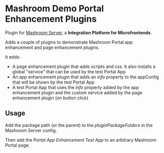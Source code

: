 
# Mashroom Demo Portal Enhancement Plugins

Plugin for [Mashroom Server](https://www.mashroom-server.com), a **Integration Platform for Microfrontends**.

Adds a couple of plugins to demonstrate Mashroom Portal app enhancement and page enhancement plugins.

It adds:

 * A page enhancement plugin that adds scripts and css. It also installs a global "service" that can be used by the test Portal App
 * An app enhancement plugin that adds an *info* property to the appConfig that will be shown by the test Portal App
 * A test Portal App that uses the *info* property added by the app enhancement plugin and the custom service added by
   the page enhancement plugin (on button click)

## Usage

Add the package path (or the parent) to the *pluginPackageFolders* in the Mashroom Server config.

Then add the *Portal App Enhancement Test App* to an arbitrary Mashroom Portal page.


